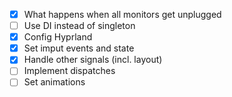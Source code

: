 - [x] What happens when all monitors get unplugged
- [ ] Use DI instead of singleton
- [x] Config Hyprland
- [x] Set imput events and state
- [x] Handle other signals (incl. layout)
- [ ] Implement dispatches
- [ ] Set animations
